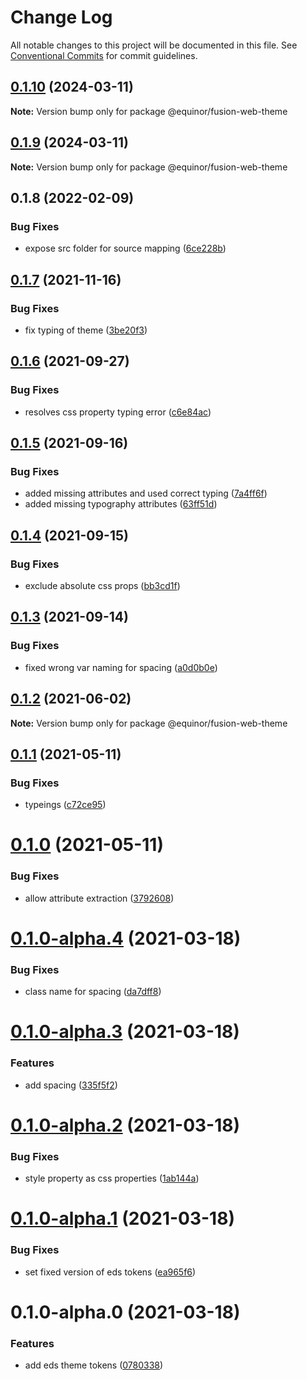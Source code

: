 # Change Log

All notable changes to this project will be documented in this file.
See [Conventional Commits](https://conventionalcommits.org) for commit guidelines.

## [0.1.10](https://github.com/equinor/fusion-web/compare/@equinor/fusion-web-theme@0.1.9...@equinor/fusion-web-theme@0.1.10) (2024-03-11)

**Note:** Version bump only for package @equinor/fusion-web-theme

## [0.1.9](https://github.com/equinor/fusion-web/compare/@equinor/fusion-web-theme@0.1.8...@equinor/fusion-web-theme@0.1.9) (2024-03-11)

**Note:** Version bump only for package @equinor/fusion-web-theme

## 0.1.8 (2022-02-09)

### Bug Fixes

- expose src folder for source mapping ([6ce228b](https://github.com/equinor/fusion-web/commit/6ce228b8df88b778efb371fd8a12bb1ad100605a))

## [0.1.7](https://github.com/equinor/fusion-web/compare/@equinor/fusion-web-theme@0.1.6...@equinor/fusion-web-theme@0.1.7) (2021-11-16)

### Bug Fixes

- fix typing of theme ([3be20f3](https://github.com/equinor/fusion-web/commit/3be20f3183b64714822ce09dd8bb627d793964fc))

## [0.1.6](https://github.com/equinor/fusion-web/compare/@equinor/fusion-web-theme@0.1.5...@equinor/fusion-web-theme@0.1.6) (2021-09-27)

### Bug Fixes

- resolves css property typing error ([c6e84ac](https://github.com/equinor/fusion-web/commit/c6e84acb052e84e6c2cd8b32397b35859bdb6446))

## [0.1.5](https://github.com/equinor/fusion-web/compare/@equinor/fusion-web-theme@0.1.4...@equinor/fusion-web-theme@0.1.5) (2021-09-16)

### Bug Fixes

- added missing attributes and used correct typing ([7a4ff6f](https://github.com/equinor/fusion-web/commit/7a4ff6fa0653a5ca989c6e2e16b55ad8461bd68b))
- added missing typography attributes ([63ff51d](https://github.com/equinor/fusion-web/commit/63ff51d5910a07af7c1503a6edd39f51a8ed06bb))

## [0.1.4](https://github.com/equinor/fusion-web/compare/@equinor/fusion-web-theme@0.1.3...@equinor/fusion-web-theme@0.1.4) (2021-09-15)

### Bug Fixes

- exclude absolute css props ([bb3cd1f](https://github.com/equinor/fusion-web/commit/bb3cd1f186e83ba1ac3c8088f4fdb6e5903b091f))

## [0.1.3](https://github.com/equinor/fusion-web/compare/@equinor/fusion-web-theme@0.1.2...@equinor/fusion-web-theme@0.1.3) (2021-09-14)

### Bug Fixes

- fixed wrong var naming for spacing ([a0d0b0e](https://github.com/equinor/fusion-web/commit/a0d0b0e1767a150bc2905cb4cb9fb253f845aa2b))

## [0.1.2](https://github.com/equinor/fusion-web/compare/@equinor/fusion-web-theme@0.1.1...@equinor/fusion-web-theme@0.1.2) (2021-06-02)

**Note:** Version bump only for package @equinor/fusion-web-theme

## [0.1.1](https://github.com/equinor/fusion-web/compare/@equinor/fusion-web-theme@0.1.0...@equinor/fusion-web-theme@0.1.1) (2021-05-11)

### Bug Fixes

- typeings ([c72ce95](https://github.com/equinor/fusion-web/commit/c72ce9596e055e3fb1a9be5e659ff0dd683750ff))

# [0.1.0](https://github.com/equinor/fusion-web/compare/@equinor/fusion-web-theme@0.1.0-alpha.4...@equinor/fusion-web-theme@0.1.0) (2021-05-11)

### Bug Fixes

- allow attribute extraction ([3792608](https://github.com/equinor/fusion-web/commit/379260833899bcf33af48643dcbda1b8fae8a699))

# [0.1.0-alpha.4](https://github.com/equinor/fusion-web/compare/@equinor/fusion-web-theme@0.1.0-alpha.3...@equinor/fusion-web-theme@0.1.0-alpha.4) (2021-03-18)

### Bug Fixes

- class name for spacing ([da7dff8](https://github.com/equinor/fusion-web/commit/da7dff8f02c16bfe10bc925677747ccd84133550))

# [0.1.0-alpha.3](https://github.com/equinor/fusion-web/compare/@equinor/fusion-web-theme@0.1.0-alpha.2...@equinor/fusion-web-theme@0.1.0-alpha.3) (2021-03-18)

### Features

- add spacing ([335f5f2](https://github.com/equinor/fusion-web/commit/335f5f2b571bda58fc419af5874bf778412b1add))

# [0.1.0-alpha.2](https://github.com/equinor/fusion-web/compare/@equinor/fusion-web-theme@0.1.0-alpha.1...@equinor/fusion-web-theme@0.1.0-alpha.2) (2021-03-18)

### Bug Fixes

- style property as css properties ([1ab144a](https://github.com/equinor/fusion-web/commit/1ab144a0264e3319053d8645541aa40fa7fe0d64))

# [0.1.0-alpha.1](https://github.com/equinor/fusion-web/compare/@equinor/fusion-web-theme@0.1.0-alpha.0...@equinor/fusion-web-theme@0.1.0-alpha.1) (2021-03-18)

### Bug Fixes

- set fixed version of eds tokens ([ea965f6](https://github.com/equinor/fusion-web/commit/ea965f62953d7955c14c094a0ce1ab65507eae80))

# 0.1.0-alpha.0 (2021-03-18)

### Features

- add eds theme tokens ([0780338](https://github.com/equinor/fusion-web/commit/07803389f64f886df9a5e67024b064a45d326edc))
